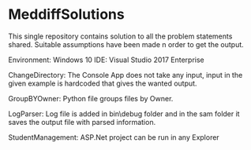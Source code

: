 # MeddiffSolutions

This single repository contains solution to all the problem statements shared. Suitable assumptions have been made n order to get the output.

Environment: Windows 10 IDE: Visual Studio 2017 Enterprise

ChangeDirectory: The Console App does not take any input, input in the given example is hardcoded that gives the wanted output.

GroupBYOwner: Python file groups files by Owner.

LogParser:
Log file is added in bin\debug folder and in the sam folder it saves the output file with parsed information.

StudentManagement: ASP.Net project can be run in any Explorer
